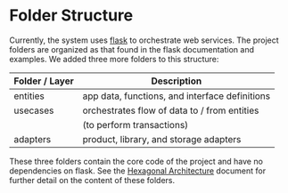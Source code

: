# Folder Structure

Currently, the system uses [flask][1] to orchestrate web services. The
project folders are organized as that found in the flask documentation and
examples. We added three more folders to this structure:

Folder / Layer  | Description
--------------- | -----------------------------------------------------
entities        | app data, functions, and interface definitions
usecases        | orchestrates flow of data to / from entities
                | (to perform transactions)
adapters        | product, library, and storage adapters

These three folders contain the core code of the project and have no
dependencies on flask. See the [Hexagonal Architecture][2] document for
further detail on the content of these folders.


[1]: https://flask.palletsprojects.com
[2]: hexagonal_architecture.md
